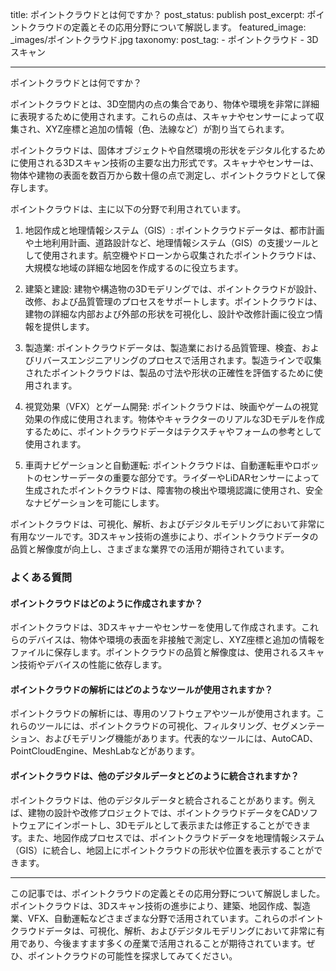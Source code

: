 title: ポイントクラウドとは何ですか？
post_status: publish
post_excerpt: ポイントクラウドの定義とその応用分野について解説します。
featured_image: _images/ポイントクラウド.jpg
taxonomy:
    post_tag:
        - ポイントクラウド
        - 3Dスキャン

---

ポイントクラウドとは何ですか？

ポイントクラウドとは、3D空間内の点の集合であり、物体や環境を非常に詳細に表現するために使用されます。これらの点は、スキャナやセンサーによって収集され、XYZ座標と追加の情報（色、法線など）が割り当てられます。

ポイントクラウドは、固体オブジェクトや自然環境の形状をデジタル化するために使用される3Dスキャン技術の主要な出力形式です。スキャナやセンサーは、物体や建物の表面を数百万から数十億の点で測定し、ポイントクラウドとして保存します。

ポイントクラウドは、主に以下の分野で利用されています。

1. 地図作成と地理情報システム（GIS）: ポイントクラウドデータは、都市計画や土地利用計画、道路設計など、地理情報システム（GIS）の支援ツールとして使用されます。航空機やドローンから収集されたポイントクラウドは、大規模な地域の詳細な地図を作成するのに役立ちます。

2. 建築と建設: 建物や構造物の3Dモデリングでは、ポイントクラウドが設計、改修、および品質管理のプロセスをサポートします。ポイントクラウドは、建物の詳細な内部および外部の形状を可視化し、設計や改修計画に役立つ情報を提供します。

3. 製造業: ポイントクラウドデータは、製造業における品質管理、検査、およびリバースエンジニアリングのプロセスで活用されます。製造ラインで収集されたポイントクラウドは、製品の寸法や形状の正確性を評価するために使用されます。

4. 視覚効果（VFX）とゲーム開発: ポイントクラウドは、映画やゲームの視覚効果の作成に使用されます。物体やキャラクターのリアルな3Dモデルを作成するために、ポイントクラウドデータはテクスチャやフォームの参考として使用されます。

5. 車両ナビゲーションと自動運転: ポイントクラウドは、自動運転車やロボットのセンサーデータの重要な部分です。ライダーやLiDARセンサーによって生成されたポイントクラウドは、障害物の検出や環境認識に使用され、安全なナビゲーションを可能にします。

ポイントクラウドは、可視化、解析、およびデジタルモデリングにおいて非常に有用なツールです。3Dスキャン技術の進歩により、ポイントクラウドデータの品質と解像度が向上し、さまざまな業界での活用が期待されています。

### よくある質問

#### ポイントクラウドはどのように作成されますか？

ポイントクラウドは、3Dスキャナーやセンサーを使用して作成されます。これらのデバイスは、物体や環境の表面を非接触で測定し、XYZ座標と追加の情報をファイルに保存します。ポイントクラウドの品質と解像度は、使用されるスキャン技術やデバイスの性能に依存します。

#### ポイントクラウドの解析にはどのようなツールが使用されますか？

ポイントクラウドの解析には、専用のソフトウェアやツールが使用されます。これらのツールには、ポイントクラウドの可視化、フィルタリング、セグメンテーション、およびモデリング機能があります。代表的なツールには、AutoCAD、PointCloudEngine、MeshLabなどがあります。

#### ポイントクラウドは、他のデジタルデータとどのように統合されますか？

ポイントクラウドは、他のデジタルデータと統合されることがあります。例えば、建物の設計や改修プロジェクトでは、ポイントクラウドデータをCADソフトウェアにインポートし、3Dモデルとして表示または修正することができます。また、地図作成プロセスでは、ポイントクラウドデータを地理情報システム（GIS）に統合し、地図上にポイントクラウドの形状や位置を表示することができます。

---

この記事では、ポイントクラウドの定義とその応用分野について解説しました。ポイントクラウドは、3Dスキャン技術の進歩により、建築、地図作成、製造業、VFX、自動運転などさまざまな分野で活用されています。これらのポイントクラウドデータは、可視化、解析、およびデジタルモデリングにおいて非常に有用であり、今後ますます多くの産業で活用されることが期待されています。ぜひ、ポイントクラウドの可能性を探求してみてください。